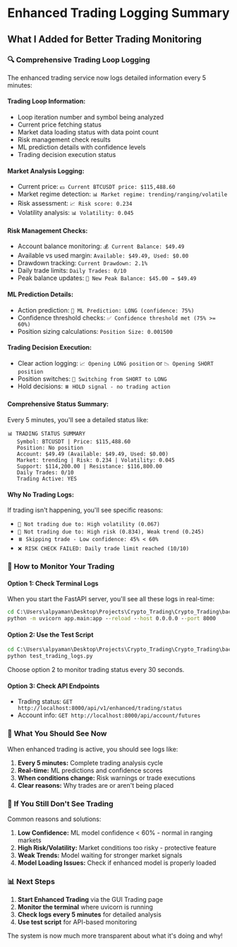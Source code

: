 # Enhanced Trading Logging Summary

## What I Added for Better Trading Monitoring

### 🔍 **Comprehensive Trading Loop Logging**
The enhanced trading service now logs detailed information every 5 minutes:

#### **Trading Loop Information:**
- Loop iteration number and symbol being analyzed
- Current price fetching status
- Market data loading status with data point count
- Risk management check results
- ML prediction details with confidence levels
- Trading decision execution status

#### **Market Analysis Logging:**
- Current price: `💵 Current BTCUSDT price: $115,488.60`
- Market regime detection: `📊 Market regime: trending/ranging/volatile`
- Risk assessment: `📈 Risk score: 0.234`
- Volatility analysis: `📊 Volatility: 0.045`

#### **Risk Management Checks:**
- Account balance monitoring: `💰 Current Balance: $49.49`
- Available vs used margin: `Available: $49.49, Used: $0.00`
- Drawdown tracking: `Current Drawdown: 2.1%`
- Daily trade limits: `Daily Trades: 0/10`
- Peak balance updates: `🎉 New Peak Balance: $45.00 → $49.49`

#### **ML Prediction Details:**
- Action prediction: `🎯 ML Prediction: LONG (confidence: 75%)`
- Confidence threshold checks: `✅ Confidence threshold met (75% >= 60%)`
- Position sizing calculations: `Position Size: 0.001500`

#### **Trading Decision Execution:**
- Clear action logging: `📈 Opening LONG position` or `📉 Opening SHORT position`
- Position switches: `🔄 Switching from SHORT to LONG`
- Hold decisions: `⏸️ HOLD signal - no trading action`

#### **Comprehensive Status Summary:**
Every 5 minutes, you'll see a detailed status like:
```
📊 TRADING STATUS SUMMARY
   Symbol: BTCUSDT | Price: $115,488.60
   Position: No position
   Account: $49.49 (Available: $49.49, Used: $0.00)
   Market: trending | Risk: 0.234 | Volatility: 0.045
   Support: $114,200.00 | Resistance: $116,800.00
   Daily Trades: 0/10
   Trading Active: YES
```

#### **Why No Trading Logs:**
If trading isn't happening, you'll see specific reasons:
- `🚫 Not trading due to: High volatility (0.067)`
- `🚫 Not trading due to: High risk (0.834), Weak trend (0.245)`
- `⏸️ Skipping trade - Low confidence: 45% < 60%`
- `❌ RISK CHECK FAILED: Daily trade limit reached (10/10)`

### 🚀 **How to Monitor Your Trading**

#### **Option 1: Check Terminal Logs**
When you start the FastAPI server, you'll see all these logs in real-time:
```cmd
cd C:\Users\alpyaman\Desktop\Projects\Crypto_Trading\Crypto_Trading\backend
python -m uvicorn app.main:app --reload --host 0.0.0.0 --port 8000
```

#### **Option 2: Use the Test Script**
```cmd
cd C:\Users\alpyaman\Desktop\Projects\Crypto_Trading\Crypto_Trading\backend
python test_trading_logs.py
```
Choose option 2 to monitor trading status every 30 seconds.

#### **Option 3: Check API Endpoints**
- Trading status: `GET http://localhost:8000/api/v1/enhanced/trading/status`
- Account info: `GET http://localhost:8000/api/account/futures`

### 🎯 **What You Should See Now**

When enhanced trading is active, you should see logs like:
1. **Every 5 minutes:** Complete trading analysis cycle
2. **Real-time:** ML predictions and confidence scores
3. **When conditions change:** Risk warnings or trade executions
4. **Clear reasons:** Why trades are or aren't being placed

### 🔧 **If You Still Don't See Trading**

Common reasons and solutions:
1. **Low Confidence:** ML model confidence < 60% - normal in ranging markets
2. **High Risk/Volatility:** Market conditions too risky - protective feature
3. **Weak Trends:** Model waiting for stronger market signals
4. **Model Loading Issues:** Check if enhanced model is properly loaded

### 📊 **Next Steps**

1. **Start Enhanced Trading** via the GUI Trading page
2. **Monitor the terminal** where uvicorn is running
3. **Check logs every 5 minutes** for detailed analysis
4. **Use test script** for API-based monitoring

The system is now much more transparent about what it's doing and why!